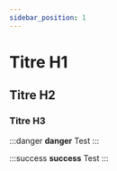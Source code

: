 ```yaml
---
sidebar_position: 1
---
```


# Titre H1
## Titre H2
### Titre H3

:::danger **danger**
Test
:::

:::success **success**
Test
:::